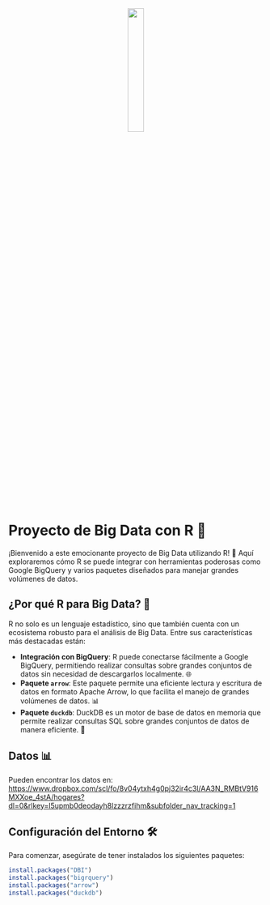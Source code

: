
<div align="center">
    <img src="https://github.com/user-attachments/assets/26d27ab1-5508-43c5-a095-7c182174d11d" width="25%" />
</div>

# Proyecto de Big Data con R 🚀

¡Bienvenido a este emocionante proyecto de Big Data utilizando R! 🎉 Aquí exploraremos cómo R se puede integrar con herramientas poderosas como Google BigQuery y varios paquetes diseñados para manejar grandes volúmenes de datos.

## ¿Por qué R para Big Data? 🤔

R no solo es un lenguaje estadístico, sino que también cuenta con un ecosistema robusto para el análisis de Big Data. Entre sus características más destacadas están:

- **Integración con BigQuery**: R puede conectarse fácilmente a Google BigQuery, permitiendo realizar consultas sobre grandes conjuntos de datos sin necesidad de descargarlos localmente. 🌐
- **Paquete `arrow`**: Este paquete permite una eficiente lectura y escritura de datos en formato Apache Arrow, lo que facilita el manejo de grandes volúmenes de datos. 📊
- **Paquete `duckdb`**: DuckDB es un motor de base de datos en memoria que permite realizar consultas SQL sobre grandes conjuntos de datos de manera eficiente. 🦆

## Datos 📊
Pueden encontrar los datos en: https://www.dropbox.com/scl/fo/8v04ytxh4g0pj32ir4c3l/AA3N_RMBtV916MXXoe_4stA/hogares?dl=0&rlkey=l5upmb0deodayh8lzzzrzfihm&subfolder_nav_tracking=1

## Configuración del Entorno 🛠️

Para comenzar, asegúrate de tener instalados los siguientes paquetes:

```R
install.packages("DBI")
install.packages("bigrquery")
install.packages("arrow")
install.packages("duckdb")
